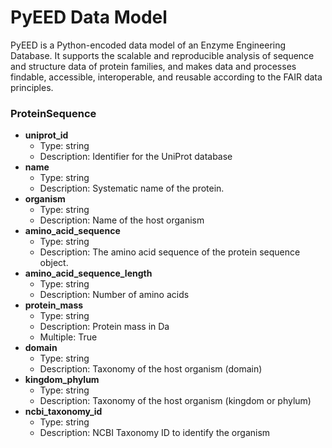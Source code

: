 # PyEED Data Model



PyEED is a Python-encoded data model of an Enzyme Engineering Database. It supports the scalable and reproducible analysis of sequence and structure data of protein families, and makes data and processes findable, accessible, interoperable, and reusable according to the FAIR data principles.



### ProteinSequence

- __uniprot_id__
  - Type: string
  - Description: Identifier for the UniProt database
- __name__
  - Type: string
  - Description: Systematic name of the protein.
- __organism__
  - Type: string
  - Description: Name of the host organism
- __amino_acid_sequence__
  - Type: string
  - Description: The amino acid sequence of the protein sequence object.
- __amino_acid_sequence_length__
  - Type: string
  - Description: Number of amino acids
- __protein_mass__
  - Type: string
  - Description: Protein mass in Da
  - Multiple: True
- __domain__
  - Type: string
  - Description: Taxonomy of the host organism (domain)
- __kingdom_phylum__
  - Type: string
  - Description: Taxonomy of the host organism (kingdom or phylum)
- __ncbi_taxonomy_id__
  - Type: string
  - Description: NCBI Taxonomy ID to identify the organism
